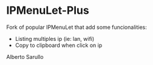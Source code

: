 IPMenuLet-Plus
==============

Fork of popular IPMenuLet that add some funcionalities:
- Listing multiples ip (ie: lan, wifi)
- Copy to clipboard when click on ip

Alberto Sarullo

